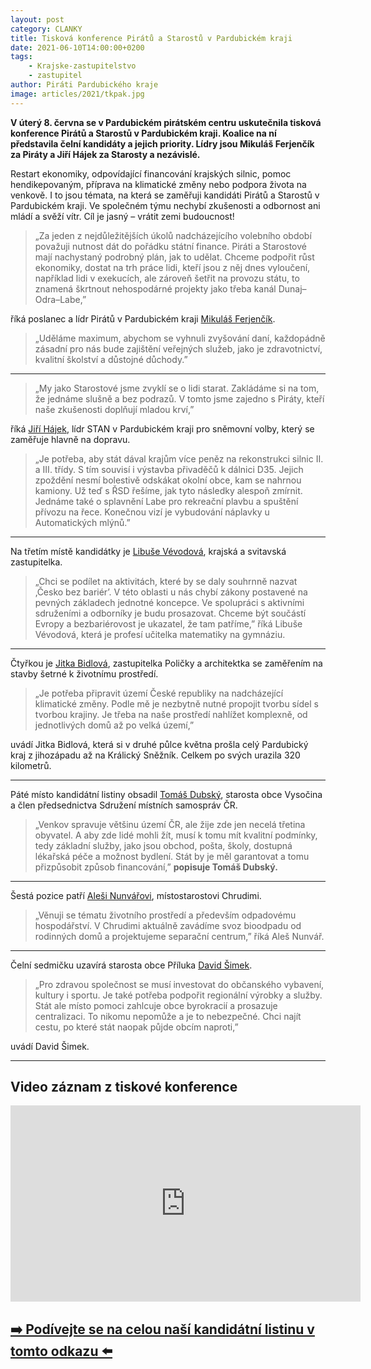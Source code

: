 ```yaml
---
layout: post
category: CLANKY
title: Tisková konference Pirátů a Starostů v Pardubickém kraji
date: 2021-06-10T14:00:00+0200
tags: 
    - Krajske-zastupitelstvo
    - zastupitel
author: Piráti Pardubického kraje
image: articles/2021/tkpak.jpg
---
```



**V úterý 8. června se v Pardubickém pirátském centru uskutečnila tisková konference Pirátů a Starostů v Pardubickém kraji. Koalice na ní představila čelní kandidáty a jejich priority. Lídry jsou Mikuláš Ferjenčík za Piráty a Jiří Hájek za Starosty a nezávislé.**

Restart ekonomiky, odpovídající financování krajských silnic, pomoc hendikepovaným, příprava na klimatické změny nebo podpora života na venkově. I to jsou témata, na která se zaměřuji kandidáti Pirátů a Starostů v Pardubickém kraji. Ve společném týmu nechybí zkušenosti a odbornost ani mládí a svěží vítr. Cíl je jasný – vrátit zemi budoucnost!


>„Za jeden z nejdůležitějších úkolů nadcházejícího volebního období považuji nutnost dát do pořádku státní finance. Piráti a Starostové mají nachystaný podrobný plán, jak to udělat. Chceme podpořit růst ekonomiky, dostat na trh práce lidi, kteří jsou z něj dnes vyloučení, například lidi v exekucích, ale zároveň šetřit na provozu státu, to znamená škrtnout nehospodárné projekty jako třeba kanál Dunaj–Odra–Labe,”

říká poslanec a lídr Pirátů v Pardubickém kraji [Mikuláš Ferjenčík](https://www.piratiastarostove.cz/kandidati/bc-mikulas-ferjencik/).

>„Uděláme maximum, abychom se vyhnuli zvyšování daní, každopádně zásadní pro nás bude zajištění veřejných služeb, jako je zdravotnictví, kvalitní školství a důstojné důchody.”

<hr />  

>„My jako Starostové jsme zvyklí se o lidi starat. Zakládáme si na tom, že jednáme slušně a bez podrazů. V tomto jsme zajedno s Piráty, kteří naše zkušenosti doplňují mladou krví,” 

říká [Jiří Hájek](https://www.piratiastarostove.cz/kandidati/ing-jiri-hajek/), lídr STAN v Pardubickém kraji pro sněmovní volby, který se zaměřuje hlavně na dopravu.

>„Je potřeba, aby stát dával krajům více peněz na rekonstrukci silnic II. a III. třídy. S tím souvisí i výstavba přivaděčů k dálnici D35. Jejich zpoždění nesmí bolestivě odskákat okolní obce, kam se nahrnou kamiony. Už teď s ŘSD řešíme, jak tyto následky alespoň zmírnit. Jednáme také o splavnění Labe pro rekreační plavbu a spuštění přívozu na řece. Konečnou vizí je vybudování náplavky u Automatických mlýnů.”

  <hr />

Na třetím místě kandidátky je [Libuše Vévodová](https://www.piratiastarostove.cz/kandidati/mgr-libuse-vevodova/), krajská a svitavská zastupitelka.
 >„Chci se podílet na aktivitách, které by se daly souhrnně nazvat ‚Česko bez bariér’. V této oblasti u nás chybí zákony postavené na pevných základech jednotné koncepce. Ve spolupráci s aktivními sdruženími a odborníky je budu prosazovat. Chceme být součástí Evropy a bezbariérovost je ukazatel, že tam patříme,” říká Libuše Vévodová, která je profesí učitelka matematiky na gymnáziu.

 <hr /> 

Čtyřkou je [Jitka Bidlová](https://www.piratiastarostove.cz/kandidati/mgr-libuse-vevodova/), zastupitelka Poličky a architektka se zaměřením na stavby šetrné k životnímu prostředí. 
>„Je potřeba připravit území České republiky na nadcházející klimatické změny. Podle mě je nezbytně nutné propojit tvorbu sídel s tvorbou krajiny. Je třeba na naše prostředí nahlížet komplexně, od jednotlivých domů až po velká území,” 

uvádí Jitka Bidlová, která si v druhé půlce května prošla celý Pardubický kraj z jihozápadu až na Králický Sněžník. Celkem po svých urazila 320 kilometrů.

<hr />  

Páté místo kandidátní listiny obsadil [Tomáš Dubský](https://www.piratiastarostove.cz/kandidati/tomas-dubsky/), starosta obce Vysočina a člen předsednictva Sdružení místních samospráv ČR. 
>„Venkov spravuje většinu území ČR, ale žije zde jen necelá třetina obyvatel. A aby zde lidé mohli žít, musí k tomu mít kvalitní podmínky, tedy základní služby, jako jsou obchod, pošta, školy, dostupná lékařská péče a možnost bydlení. Stát by je měl garantovat a tomu přizpůsobit způsob financování,” **popisuje Tomáš Dubský.**

<hr />
  
Šestá pozice patří [Aleši Nunvářovi](https://www.piratiastarostove.cz/kandidati/ing-ales-nunvar/), místostarostovi Chrudimi. 

>„Věnuji se tématu životního prostředí a především odpadovému hospodářství. V Chrudimi aktuálně zavádíme svoz bioodpadu od rodinných domů a projektujeme separační centrum,” říká Aleš Nunvář.

 <hr /> 
  
Čelní sedmičku uzavírá starosta obce Příluka [David Šimek](https://www.piratiastarostove.cz/kandidati/david-simek/). 

>„Pro zdravou společnost se musí investovat do občanského vybavení, kultury i sportu. Je také potřeba podpořit regionální výrobky a služby. Stát ale místo pomoci zahlcuje obce byrokracií a prosazuje centralizaci. To nikomu nepomůže a je to nebezpečné. Chci najít cestu, po které stát naopak půjde obcím naproti,” 

uvádí David Šimek.

<hr /> 

## Video záznam z tiskové konference

<iframe src="https://www.facebook.com/plugins/video.php?height=314&href=https%3A%2F%2Fwww.facebook.com%2FVychodoceskaTelevize%2Fvideos%2F190982636146601%2F&show_text=false&width=560&t=0" width="560" height="314" style="border:none;overflow:hidden" scrolling="no" frameborder="0" allowfullscreen="true" allow="autoplay; clipboard-write; encrypted-media; picture-in-picture; web-share" allowFullScreen="true"></iframe>

## [➡️ Podívejte se na celou naší kandidátní listinu v tomto odkazu ⬅️](https://www.piratiastarostove.cz/kandidati/kraj/pardubicky/)
